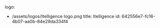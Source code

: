 logo:
  - /assets/logos/Itelligence logo.png
title: Itelligence
id: 642556e7-fc16-4b07-aa0b-84e29da334f4
